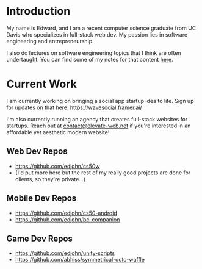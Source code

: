 # Introduction
My name is Edward, and I am a recent computer science graduate from UC Davis who specializes in full-stack web dev. My passion lies in software engineering and entrepreneurship. 

I also do lectures on software engineering topics that I think are often undertaught. You can find some of my notes for that content [here](https://www.notion.so/Docs-d0a7a9049b5949f9924693a110d79158).

# Current Work
I am currently working on bringing a social app startup idea to life. Sign up for updates on that here: https://wavesocial.framer.ai/

I'm also currently running an agency that creates full-stack websites for startups. Reach out at contact@elevate-web.net if you're interested in an affordable yet aesthetic modern website!

## Web Dev Repos
- https://github.com/edjohn/cs50w
- (I'd put more here but the rest of my really good projects are done for clients, so they're private...)

## Mobile Dev Repos
- https://github.com/edjohn/cs50-android
- https://github.com/edjohn/bc-companion

## Game Dev Repos
- https://github.com/edjohn/unity-scripts
- https://github.com/abhiss/symmetrical-octo-waffle



<!--
**edjohn/edjohn** is a ✨ _special_ ✨ repository because its `README.md` (this file) appears on your GitHub profile.

Here are some ideas to get you started:

- 🔭 I’m currently working on ...
- 🌱 I’m currently learning ...
- 👯 I’m looking to collaborate on ...
- 🤔 I’m looking for help with ...
- 💬 Ask me about ...
- 📫 How to reach me: ...
- 😄 Pronouns: ...
- ⚡ Fun fact: ...
-->
